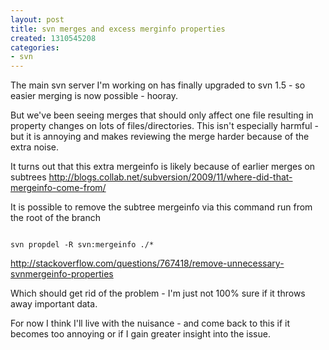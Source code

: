 ```yaml
---
layout: post
title: svn merges and excess merginfo properties
created: 1310545208
categories:
- svn
---
```

The main svn server I'm working on has finally upgraded to svn 1.5 - so easier merging is now possible - hooray.

But we've been seeing merges that should only affect one file resulting in property changes on lots of files/directories. This isn't especially harmful - but it is annoying and makes reviewing the merge harder because of the extra noise.

It turns out that this extra mergeinfo is likely because of earlier merges on subtrees http://blogs.collab.net/subversion/2009/11/where-did-that-mergeinfo-come-from/

It is possible to remove the subtree mergeinfo via this command run from the root of the branch

<code>
svn propdel -R svn:mergeinfo ./*
</code>

http://stackoverflow.com/questions/767418/remove-unnecessary-svnmergeinfo-properties

Which should get rid of the problem - I'm just not 100% sure if it throws away important data.

For now I think I'll live with the nuisance - and come back to this if it becomes too annoying or if I gain greater insight into the issue.
